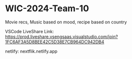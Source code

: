 # WIC-2024-Team-10
Movie recs,
Music based on mood,
recipe based on country 

VSCode LiveShare Link: https://prod.liveshare.vsengsaas.visualstudio.com/join?1FC6AF3A5D8BEE42C5D38E7CB964DC942DB4

netlify: nextflik.netlify.app

